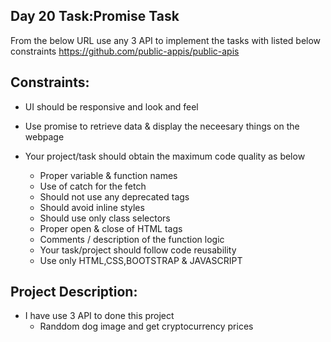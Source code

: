 ## Day 20 Task:Promise Task

   From the below URL use any 3 API to implement the tasks with listed below constraints https://github.com/public-appis/public-apis

## Constraints:

   - UI should be responsive and look and feel
   - Use promise to retrieve data & display the neceesary things on the webpage
   - Your project/task should obtain the maximum code quality as below

        - Proper variable & function names
        - Use of catch for the fetch
        - Should not use any deprecated tags
        - Should avoid inline styles
        - Should use only class selectors
        - Proper open & close of HTML tags
        - Comments / description of the function logic
        - Your task/project should follow code reusability
        - Use only HTML,CSS,BOOTSTRAP & JAVASCRIPT


## Project Description:
- I have use 3 API to done this project
    - Randdom dog image and get cryptocurrency prices 
